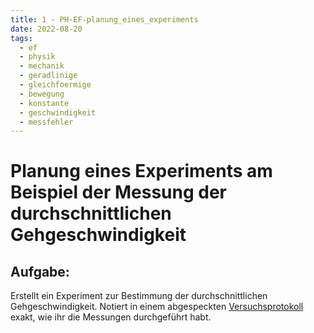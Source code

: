 ```yaml
---
title: 1 - PH-EF-planung_eines_experiments
date: 2022-08-20
tags:
  - ef
  - physik
  - mechanik
  - geradlinige
  - gleichfoermige
  - bewegung
  - konstante
  - geschwindigkeit
  - messfehler
---
```


# Planung eines Experiments am Beispiel der Messung der durchschnittlichen Gehgeschwindigkeit

## Aufgabe:

Erstellt ein Experiment zur Bestimmung der durchschnittlichen Gehgeschwindigkeit. Notiert in einem abgespeckten [Versuchsprotokoll](https://de.wikipedia.org/wiki/Versuchsprotokoll) exakt, wie ihr die Messungen durchgeführt habt.
